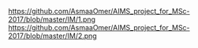 https://github.com/AsmaaOmer/AIMS_project_for_MSc-2017/blob/master/IM/1.png
https://github.com/AsmaaOmer/AIMS_project_for_MSc-2017/blob/master/IM/2.png
